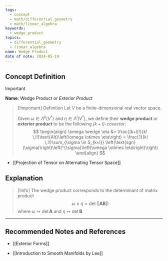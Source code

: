 ```yaml
---
tags:
  - concept
  - math/differential_geometry
  - math/linear_algebra
keywords:
  - wedge_product
topics:
  - differential_geometry
  - linear_algebra
name: Wedge Product
date of note: 2024-05-19
---
```


## Concept Definition

>[!important]
>**Name**: Wedge Product or *Exterior Product*

>[!important] Definition
>Let $V$ be a finite-dimensional real vector space. 
>
>Given $\omega \in \Lambda^k(V^{*})$ and $\eta \in \Lambda^l(V^{*})$, we define their **wedge product** or **exterior product** to be the following *$(k+ l)$-covector*:
>$$
> \begin{align}
> \omega \wedge \eta &= \frac{(k+l)!}{k! \,l!}\text{Alt}\left(\omega \otimes \eta\right) =   \frac{1}{k! \,l!}\sum_{\sigma \in S_{k+l}} \left(\text{sgn}(\sigma)\right)\left(^{\sigma}\left(\omega \otimes \eta\right)\right)
> \end{align}
>$$ 

- [[Projection of Tensor on Alternating Tensor Space]]


## Explanation



>[!info]
>The wedge product corresponds to the determinant of matrix product
>$$
>\omega \wedge \eta = \det(|\boldsymbol{A}\boldsymbol{B}|)
>$$
>where $\omega \mapsto \det\boldsymbol{A}$ and $\eta \mapsto \det\boldsymbol{B}$ 



-----------
##  Recommended Notes and References

- [[Exterior Forms]]

- [[Introduction to Smooth Manifolds by Lee]]